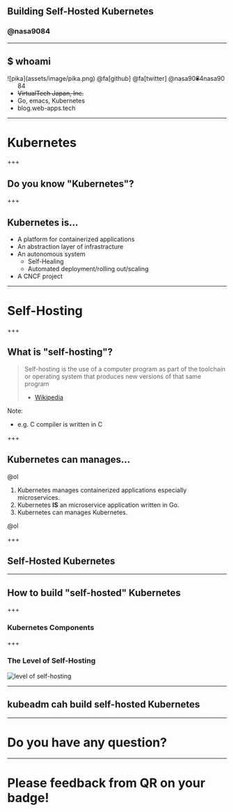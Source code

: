 ## Building Self-Hosted Kubernetes
### @nasa9084

---

## $ whoami

<div style="float: left;">
![pika](assets/image/pika.png)
@fa[github] @fa[twitter] @nasa9084
</div>

* nasa9084
* ~~VirtualTech Japan, Inc.~~
* Go, emacs, Kubernetes
* blog.web-apps.tech

---

# Kubernetes

+++

## Do you know "Kubernetes"?

+++

## Kubernetes is...

* A platform for containerized applications
* An abstraction layer of infrastracture
* An autonomous system
  * Self-Healing
  * Automated deployment/rolling out/scaling
* A CNCF project

---

# Self-Hosting

+++

## What is "self-hosting"?

> Self-hosting is the use of a computer program as part of the toolchain or operating system that produces new versions of that same program
> - [Wikipedia](https://en.wikipedia.org/wiki/Self-hosting)

Note:
* e.g. C compiler is written in C

+++

## Kubernetes can manages...

@ol

1. Kubernetes manages containerized applications especially microservices.
2. Kubernetes **IS** an microservice application written in Go.
3. Kubernetes can manages Kubernetes.

@ol

+++

## Self-Hosted Kubernetes

---

## How to build "self-hosted" Kubernetes

+++

### Kubernetes Components

+++

### The Level of Self-Hosting

![level of self-hosting](assets/image/level_of_self-hosting.png)

---

## kubeadm cah build self-hosted Kubernetes

---

# Do you have any question?

---

# Please feedback from QR on your badge!
